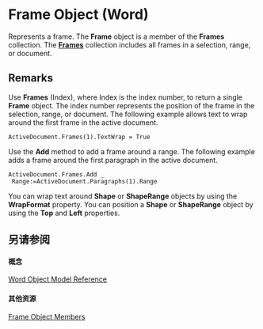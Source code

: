 
# Frame Object (Word)

Represents a frame. The  **Frame** object is a member of the **Frames** collection. The **[Frames](d0f526b5-ae1d-ad7a-0da3-5a7b30526b55.md)** collection includes all frames in a selection, range, or document.


## Remarks

Use  **Frames** (Index), where Index is the index number, to return a single **Frame** object. The index number represents the position of the frame in the selection, range, or document. The following example allows text to wrap around the first frame in the active document.


```
ActiveDocument.Frames(1).TextWrap = True
```

Use the  **Add** method to add a frame around a range. The following example adds a frame around the first paragraph in the active document.




```
ActiveDocument.Frames.Add _ 
 Range:=ActiveDocument.Paragraphs(1).Range
```

You can wrap text around  **Shape** or **ShapeRange** objects by using the **WrapFormat** property. You can position a **Shape** or **ShapeRange** object by using the **Top** and **Left** properties.


## 另请参阅


#### 概念


[Word Object Model Reference](be452561-b436-bb9b-6f94-3faa9a74a6fd.md)
#### 其他资源


[Frame Object Members](http://msdn.microsoft.com/library/0db55cff-e185-d4da-95b3-9c2c789cb5fe%28Office.15%29.aspx)